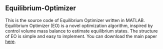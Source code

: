 ## Equilibrium-Optimizer
This is the source code of Equilibrium Optimizer written in MATLAB.
Equilibrium Optimizer (EO) is a novel optimization algorithm, inspired by control volume mass balance to estimate equilibrium states. The structure of EO is simple and easy to implement. 
You can download the main paper [here](https://doi.org/10.1016/j.knosys.2019.105190).
